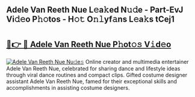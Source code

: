 ## Adele Van Reeth Nue L𝚎a𝚔ed N𝚞𝚍e - Part-EvJ Vi𝚍𝚎o P𝚑𝚘tos - H𝚘𝚝 O𝚗𝚕yf𝚊ns L𝚎a𝚔s tCej1

# <h2><a href="http://kfd8fw.oniu.top/?m=Adele+Van+Reeth+Nue">🔗👉 🔴 Adele Van Reeth Nue P𝚑ot𝚘𝚜 V𝚒d𝚎o</a></h2>

[![Adele Van Reeth Nue Nu𝚍e𝚜](https://i.imgur.com/0qMVB7G.gif)](http://kfd8fw.oniu.top/?m=Adele+Van+Reeth+Nue)
Online creator and multimedia entertainer Adele Van Reeth Nue, celebrated for sharing dance and lifestyle ideas through viral dance routines and compact clips. Gifted costume designer assistant Adele Van Reeth Nue, famed for their exceptional skills and accomplishments in assisting costume designers.  

